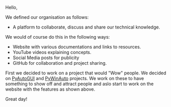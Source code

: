 Hello,

We defined our organisation as follows:
- A platform to collaborate, discuss and share our technical knowledge.

We would of course do this in the following ways:
- Website with various documentations and links to resources.
- YouTube videos explaining concepts.
- Social Media posts for publicity
- GitHub for collaboration and project sharing.

First we decided to work on a project that would "Wow" people.
We decided on [PyAutoGUI](https://pyautogui.readthedocs.io/en/latest/) and [PyWinAuto](http://pywinauto.github.io/) projects.
We work on these to have something to show off and attract people and aslo start to work on the website with the features as shown above.

Great day!
